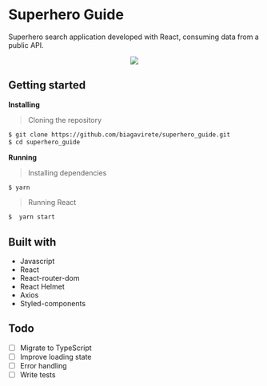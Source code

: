 # Superhero Guide

Superhero search application developed with React, consuming data from a public API.

<p align="center" width="100%">
    <img src="https://github.com/biagavirete/superhero_guide/blob/master/src/assets/super-hero-updated.gif">
</p>

## Getting started

**Installing**
> Cloning the repository

```bash
$ git clone https://github.com/biagavirete/superhero_guide.git
$ cd superhero_guide
```

**Running**
> Installing dependencies

```bash
$ yarn
```

> Running React

```bash
$  yarn start
```

## Built with

* Javascript
* React
* React-router-dom
* React Helmet
* Axios
* Styled-components

## Todo

- [ ] Migrate to TypeScript
- [ ] Improve loading state
- [ ] Error handling
- [ ] Write tests
